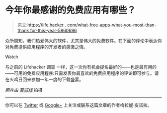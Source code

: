 # 今年你最感谢的免费应用有哪些？

> 原文:[https://life hacker . com/what-free-apps-what-you-most-than-thank for-this-year-5860696](https://lifehacker.com/what-free-apps-are-you-most-thankful-for-this-year-5860696)

众所周知，我们热爱伟大的软件，尤其是伟大的免费软件。在下面的评论中表达你对免费提供应用程序的开发者的感激之情。

Watch

与之前的 Lifehacker 调查 一样，这一次你有机会提名最好的——也是最有用的——可用的免费应用程序:只需发表你最喜欢的免费应用程序的评论即可参与。请在火鸡日回来参加一年一度的下载盛宴。

*照片由* [*警戒线*](http://www.cordondorcuisine.com/newirishgallery.html) 拍摄

* * *

你可以在 [Twitter](http://twitter.com/melaniepinola) 或 [Google+](https://plus.google.com/116909590449750618084/) 上关注或联系这篇文章的作者梅拉妮·皮诺拉。